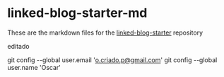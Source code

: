 # linked-blog-starter-md
These are the markdown files for the [linked-blog-starter](https://github.com/matthewwong525/linked-blog-starter) repository

editado

git config --global user.email 'o.criado.p@gmail.com'
git config --global user.name 'Oscar'

